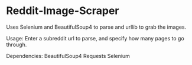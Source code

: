 Reddit-Image-Scraper
====================

Uses Selenium and BeautifulSoup4 to parse and urllib to grab the images.

Usage:
  Enter a subreddit url to parse, and specify how many pages to go through.

Dependencies:
  BeautifulSoup4
  Requests
  Selenium
